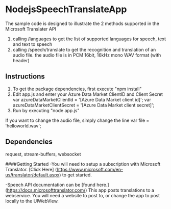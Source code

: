 ﻿# NodejsSpeechTranslateApp

The sample code is designed to illustrate the 2 methods supported in the Microsoft Translater API
1. calling /languages to get the list of supported languages for speech, text and text to speech
2. calling /speech/translate to get the recognition and translation of an audio file.  the audio file is in PCM 16bit, 16kHz mono WAV format (with header)

## Instructions
1. To get the package dependencies, first execute "npm install"
2. Edit app.js and enter your Azure Data Market ClientID and Client Secret
var azureDataMarketClientId = '[Azure Data Market client id]';
var azureDataMarketClientSecret = '[Azure Data Market client secret]';
3. Run by executing "node app.js"

If you want to change the audio file, simply change the line 
var file = 'helloworld.wav';

## Dependencies
request, stream-buffers, websocket

####Getting Started
-You will need to setup a subscription with Microsoft Translator. [Click Here] (https://www.microsoft.com/en-us/translator/default.aspx) to get started.

-Speech API documentation can be [found here.] (https://docs.microsofttranslator.com/)
This app posts translations to a webservice. You will need a website to post to, or change the app to post locally to the UIWebView.
